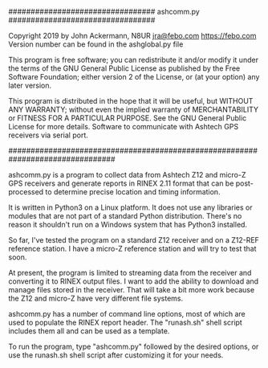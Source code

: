
#################################  ashcomm.py  #################################

Copyright 2019 by John Ackermann, N8UR jra@febo.com https://febo.com
Version number can be found in the ashglobal.py file

This program is free software; you can redistribute it and/or modify
it under the terms of the GNU General Public License as published by
the Free Software Foundation; either version 2 of the License, or
(at your option) any later version.

This program is distributed in the hope that it will be useful,
but WITHOUT ANY WARRANTY; without even the implied warranty of
MERCHANTABILITY or FITNESS FOR A PARTICULAR PURPOSE.  See the
GNU General Public License for more details.
Software to communicate with Ashtech GPS receivers via serial port.

################################################################################

ashcomm.py is a program to collect data from Ashtech Z12 and micro-Z GPS
receivers and generate reports in RINEX 2.11 format that can be post-
processed to determine precise location and timing information.

It is written in Python3 on a Linux platform.  It does not use any
libraries or modules that are not part of a standard Python distribution.
There's no reason it shouldn't run on a Windows system that has Python3
installed.

So far, I've tested the program on a standard Z12 receiver and on a
Z12-REF reference station.  I have a micro-Z reference station and
will try to test that soon.

At present, the program is limited to streaming data from the receiver
and converting it to RINEX output files.  I want to add the ability to
download and manage files stored in the receiver.  That will take a bit
more work because the Z12 and micro-Z have very different file systems.

ashcomm.py has a number of command line options, most of which are used to
populate the RINEX report header.  The "runash.sh" shell script
includes them all and can be used as a template.

To run the program, type "ashcomm.py" followed by the desired options, or
use the runash.sh shell script after customizing it for your needs.
